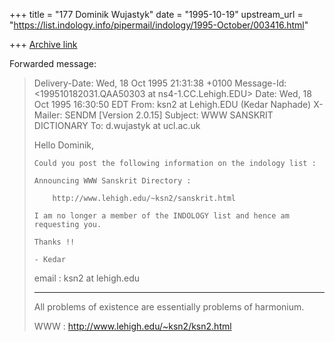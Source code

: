 +++
title = "177 Dominik Wujastyk"
date = "1995-10-19"
upstream_url = "https://list.indology.info/pipermail/indology/1995-October/003416.html"

+++
[Archive link](https://list.indology.info/pipermail/indology/1995-October/003416.html)

Forwarded message:
> Delivery-Date: Wed, 18 Oct 1995 21:31:38 +0100
> Message-Id: <199510182031.QAA50303 at ns4-1.CC.Lehigh.EDU>
> Date: Wed, 18 Oct 1995 16:30:50 EDT
> From: ksn2 at Lehigh.EDU (Kedar Naphade)
> X-Mailer: SENDM [Version 2.0.15]
> Subject: WWW SANSKRIT DICTIONARY
> To: d.wujastyk at ucl.ac.uk
> 
> 
> Hello Dominik,
> 
>     Could you post the following information on the indology list :
> 
>     Announcing WWW Sanskrit Directory :
> 
>         http://www.lehigh.edu/~ksn2/sanskrit.html
> 
>     I am no longer a member of the INDOLOGY list and hence am requesting you.
> 
>     Thanks !!
> 
>     - Kedar
> 
> email : ksn2 at lehigh.edu
> _______________________________________________________________________________
> All problems of existence are essentially problems of harmonium.
> 
> WWW   : http://www.lehigh.edu/~ksn2/ksn2.html
> 






